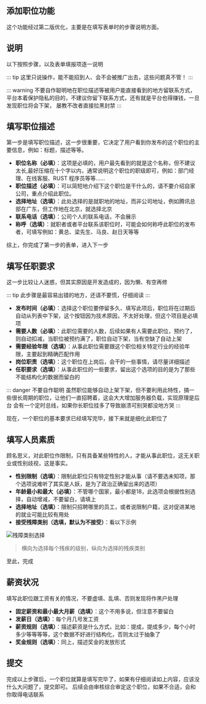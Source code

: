 ## 添加职位功能

这个功能经过第二版优化，主要是在填写表单时的步骤说明方面。

## 说明

以下按照步骤，以及表单填报项逐一说明

::: tip
这里只说操作，能不能招到人、会不会被推广出去，这些问题真不管！
:::

::: warning
不要自作聪明地在职位描述等被用户能直接看到的地方留联系方式，平台本着保护隐私的目的，不建议你留下联系方式，还有就是平台也得赚钱，一旦发现职位将会下架，
屡教不改者直接拉黑封禁
:::

## 填写职位描述

第一步是填写职位描述，这一步很重要，它决定了用户看到你发布的这个职位的主要信息，例如：标题，描述等等。

- **职位名称（必填）**：这项是必填的，用户最先看到的就是这个名称，但不建议太长,最好压缩在十个字以内，通常说明这个职位的职级即可，例如：部门经理、在线客服、RUST 程序员等等……
- **职位描述（必填）**：可以简短地介绍下这个职位是干什么的，请不要介绍自家公司，重点介绍此职位。
- **选择地址（选填）**：此处选择的是就职地的地址，而非公司地址，例如腾讯总部在广东，但工作地在北京，就选择北京
- **联系电话（选填）**：公司个人的联系电话，不会展示
- **称呼（选填）**：就职者或者平台联系该职位时，可能会如何称呼此职位的发布者，可填写例如：黄总、梁先生、马良、赵日天等等

综上，你完成了第一步的表单，进入下一步

## 填写任职要求

这一步比较让人迷惑，但其实原因是开发造成的，因为懒、有空再修

::: tip
此步骤是最容易出错的地方，还请不要慌，仔细阅读
:::

- **发布时间（必填）**：选择这个职位要停留多久、填写此项后，职位将在过期后自动从列表中下架，这个按钮因为技术原因，不太好处理，但这个项目是必填项
- **需要人数（必填）**：此职位需要的人数，后续如果有人需要此职位，预约了，则自动扣减，当职位被预约满了，职位自动下架，当有空缺了自动上架
- **需要经验年限（选填）**：从事此职位需要跟这个职位相关特定行业的经验年限，主要起到精确匹配作用
- **岗位职责（选填）**：这个职位在上岗后，会干的一些事情，请尽量详细描述
- **任职要求（选填）**：从事此职位的一些要求，留出这个选项的目的是为了那些不能结构化的数据而留白的

::: danger 不要自作聪明
虽然职位能够自动上架下架，但不要利用此特性，搞一些很长周期的职位，让他们一直招聘着，这会大大增加服务器负载，实现原理是后台
会有一个定时总线，如果你长职位挂多了导致崩溃可别哭都没地方哭
:::

现在，一个职位的基本要求已经填写完毕，接下来就是细化此职位了

## 填写人员素质

顾名思义，对此职位作限制，只有具备某些特性的人，才能从事此职位，这无关职业或性别歧视，这是事实。

- **性别限制（选填）**：限制此职位只有特定性别才能从事（请不要选未知项，那个选项说难听了其实是人妖，是为了政治正确留出来的选项）
- **年龄最小和最大（必填）**：不管哪个国家，最小都是18，此选项会根据性别选择，自动增减，不要留白，请填上
- **选择地址（选填）**：限制只招聘哪里的员工，或者说限制户籍，这对促进某地的就业可能比较有用处
- **接受残障类别（选填，默认为不接受）**：看以下示例

![残障类别选择](/_img/pages/a/job/add/残疾类型选择.png)

> 横向为选择每个残疾的级别，纵向为选择的残疾类别

至此，完成

## 薪资状况

填写此职位跟工资有关的情况，不要虚填、乱填、否则发现将作黑户处理

- **固定薪资和最小最大月薪（选填）**：这个不用多说，但注意不要留白
- **发薪日（选填）**：每个月几号发工资
- **薪资规则（选填）**：描述薪资是什么方式，比如：提成，提成多少，每个小时多少等等等等，这个数据不好进行结构化，否则太过于抽象了
- **奖金规则（选填）**：同上，描述奖金的发放形式

## 提交

完成以上步骤后，一个职位就算是填写完毕了，如果有仔细阅读如上内容，应该没什么大问题了，提交即可。
后续会由审核综合审定这个职位，如果不合适，会和你取得电话联系
